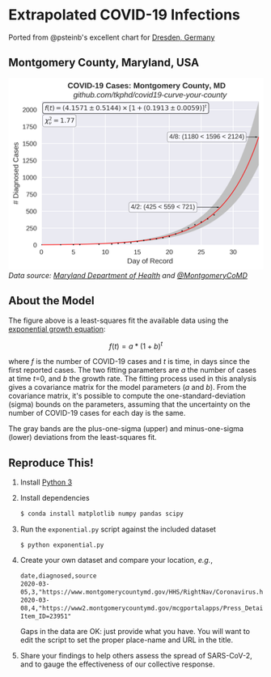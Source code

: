 # Extrapolated COVID-19 Infections

Ported from @psteinb's excellent chart for [Dresden, Germany](https://github.com/psteinb/covid19-curve-your-city) 

## Montgomery County, Maryland, USA

![MoCo](us_md_montgomery.png)
*Data source: [Maryland Department of Health](https://coronavirus.maryland.gov/) and [@MontgomeryCoMD](https://twitter.com/MontgomeryCoMD)*

## About the Model

The figure above is a least-squares fit the available data using the [exponential growth equation](
https://en.wikipedia.org/wiki/Exponential_growth):

```math
f(t) = a * (1 + b)^t
```

where *f* is the number of COVID-19 cases and *t* is time, in days since the first reported cases.
The two fitting parameters are *a* the number of cases at time *t*=0, and *b* the growth rate.
The fitting process used in this analysis gives a covariance matrix for the model parameters (*a*
and *b*). From the covariance matrix, it's possible to compute the one-standard-deviation (sigma)
bounds on the parameters, assuming that the uncertainty on the number of COVID-19 cases for each day
is the same.

The gray bands are the plus-one-sigma (upper) and minus-one-sigma (lower) deviations from the
least-squares fit.

## Reproduce This!

1. Install [Python 3](https://www.anaconda.com/distribution/)
2. Install dependencies

   ```bash
   $ conda install matplotlib numpy pandas scipy
   ```

3. Run the `exponential.py` script against the included dataset

   ``` 
   $ python exponential.py
   ```

4. Create your own dataset and compare your location, *e.g.*,

   ```csv
   date,diagnosed,source
   2020-03-05,3,"https://www.montgomerycountymd.gov/HHS/RightNav/Coronavirus.html"
   2020-03-08,4,"https://www2.montgomerycountymd.gov/mcgportalapps/Press_Detail.aspx?Item_ID=23951"
   ```

   Gaps in the data are OK: just provide what you have. You will want to edit the script to set the
   proper place-name and URL in the title.

5. Share your findings to help others assess the spread of SARS-CoV-2, and to gauge the
   effectiveness of our collective response.
